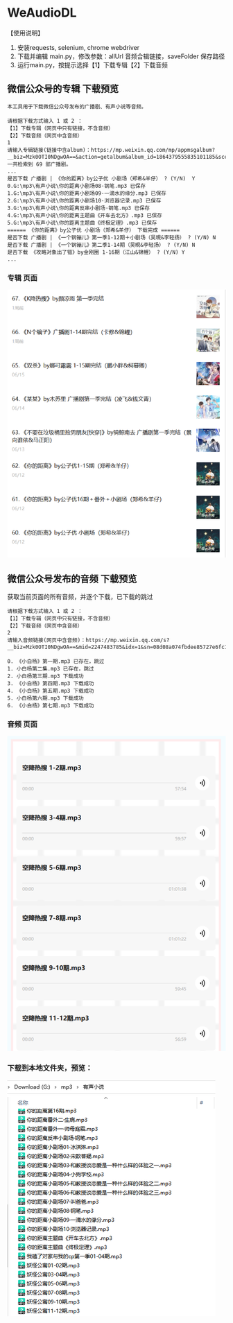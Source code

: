 # WeAudioDL
【使用说明】
1. 安装requests, selenium, chrome webdriver
2. 下载并编辑 main.py，修改参数：allUrl 音频合辑链接，saveFolder 保存路径
3. 运行main.py，按提示选择【1】下载专辑【2】下载音频

## 微信公众号的专辑 下载预览
~~~
本工具用于下载微信公众号发布的广播剧、有声小说等音频。

请根据下载方式输入 1 或 2 ：
【1】下载专辑（网页中只有链接，不含音频）
【2】下载音频（网页中含音频）
1
请输入专辑链接(链接中含album)：https://mp.weixin.qq.com/mp/appmsgalbum?__biz=Mzk0OTI0NDgwOA==&action=getalbum&album_id=1864379555835101185&scene=173
一共检索到 69 部广播剧。
...
是否下载 广播剧 | 《你的距离》by公子优 小剧场（郑希&羊仔） ? (Y/N)  Y
0.G:\mp3\有声小说\你的距离小剧场08·钢笔.mp3 已保存
1.G:\mp3\有声小说\你的距离小剧场09·一滴水的缘分.mp3 已保存
2.G:\mp3\有声小说\你的距离小剧场10·浏览器记录.mp3 已保存
3.G:\mp3\有声小说\你的距离反串小剧场·钢笔.mp3 已保存
4.G:\mp3\有声小说\你的距离主题曲《开车去北方》.mp3 已保存
5.G:\mp3\有声小说\你的距离主题曲《终极定理》.mp3 已保存
====== 《你的距离》by公子优 小剧场（郑希&羊仔） 下载完成 ======
是否下载 广播剧 | 《一个钢镚儿》第一季1-12期＋小剧场（吴晛&李轻扬） ? (Y/N) N
是否下载 广播剧 | 《一个钢镚儿》第二季1-14期（吴晛&李轻扬） ? (Y/N) N
是否下载 《攻略对象出了错》by金刚圈 1-16期（江山&锦鲤） ? (Y/N) Y
...
~~~

### 专辑 页面

![image](https://github.com/chopper-go/WeAudioDL/blob/main/image/1.png)


## 微信公众号发布的音频 下载预览
获取当前页面的所有音频，并逐个下载，已下载的跳过
~~~
请根据下载方式输入 1 或 2 ：
【1】下载专辑（网页中只有链接，不含音频）
【2】下载音频（网页中含音频）
2
请输入音频链接(网页中含音频)：https://mp.weixin.qq.com/s?__biz=Mzk0OTI0NDgwOA==&mid=2247483785&idx=1&sn=08d08a074fbdee85727e6fc13a79ece8&cur_album_id=1864379555835101185#rd

0. 《小白杨》第一期.mp3 已存在，跳过
1. 小白杨第二集.mp3 已存在，跳过
2. 小白杨第三期.mp3 下载成功
3. 《小白杨》第四期.mp3 下载成功
4. 《小白杨》第五期.mp3 下载成功
5. 小白杨第六期.mp3 下载成功
6. 《小白杨》第七期.mp3 下载成功
~~~

### 音频 页面

  ![image](https://github.com/chopper-go/WeAudioDL/blob/main/image/2.png)

 ### 下载到本地文件夹，预览：

  ![image](https://github.com/chopper-go/WeAudioDL/blob/main/image/3.png)

